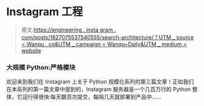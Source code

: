 # Instagram 工程

> 原文:[https://engineering . insta gram . com/posts/1627075537540555/search-architecture/？UTM _ source = Wanqu . co&UTM _ campaign = Wanqu+Daily&UTM _ medium = website](https://engineering.instagram.com/posts/1627075537540555/search-architecture/?utm_source=wanqu.co&utm_campaign=Wanqu+Daily&utm_medium=website)

### 大规模 Python:严格模块

欢迎来到我们在 Instagram 上关于 Python 规模化系列的第三篇文章！正如我们在本系列的第一篇文章中提到的，Instagram 服务器是一个几百万行的 Python 整体，它运行得很快:每天数百次提交，每隔几天就部署到产品中……